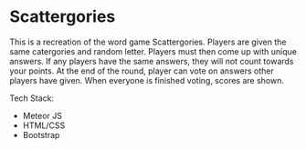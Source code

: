 Scattergories
===================
This is a recreation of the word game Scattergories. Players are given the same catergories and random letter. Players must then come up with unique answers. If any players have the same answers, they will not count towards your points. At the end of the round, player can vote on answers other players have given. When everyone is finished voting, scores are shown.

Tech Stack:
* Meteor JS
* HTML/CSS
* Bootstrap
